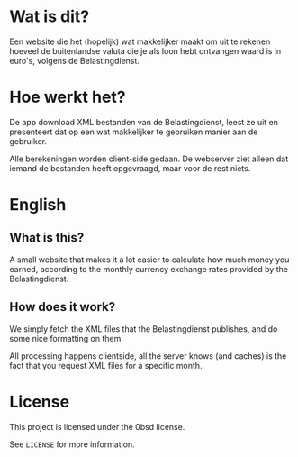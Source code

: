 # Wat is dit?

Een website die het (hopelijk) wat makkelijker maakt om uit te rekenen hoeveel de buitenlandse valuta die je als loon hebt ontvangen waard is in euro's, volgens de Belastingdienst.

# Hoe werkt het?

De app download XML bestanden van de Belastingdienst, leest ze uit en presenteert dat op een wat makkelijker te gebruiken manier aan de gebruiker. 

Alle berekeningen worden client-side gedaan. De webserver ziet alleen dat iemand de bestanden heeft opgevraagd, maar voor de rest niets.

# English

## What is this?

A small website that makes it a lot easier to calculate how much money you earned, according to the monthly currency exchange rates provided by the Belastingdienst.


## How does it work?

We simply fetch the XML files that the Belastingdienst publishes, and do some nice formatting on them.

All processing happens clientside, all the server knows (and caches) is the fact that you request XML files for a specific month.

# License

This project is licensed under the 0bsd license.

See `LICENSE` for more information.